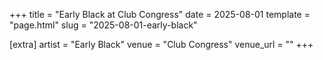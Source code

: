 +++
title = "Early Black at Club Congress"
date = 2025-08-01
template = "page.html"
slug = "2025-08-01-early-black"

[extra]
artist = "Early Black"
venue = "Club Congress"
venue_url = ""
+++
